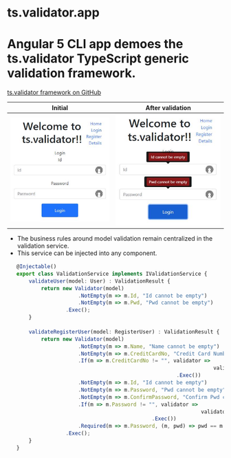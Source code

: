 # ts.validator.app

# Angular 5 CLI app demoes the ts.validator TypeScript generic validation framework.

[ts.validator framework on GitHub](https://github.com/VeritasSoftware/ts.validator)

Initial       | After validation
------------- | ----------------
![Login initial](https://github.com/VeritasSoftware/ts.validator.app/blob/master/src/Login_1.jpg)|![Login validation](https://github.com/VeritasSoftware/ts.validator.app/blob/master/src/Login_2.jpg)

*   The business rules around model validation remain centralized in the validation service.
*   This service can be injected into any component. 

 ```typescript
    @Injectable()
    export class ValidationService implements IValidationService {
        validateUser(model: User) : ValidationResult {
            return new Validator(model)
                        .NotEmpty(m => m.Id, "Id cannot be empty")
                        .NotEmpty(m => m.Pwd, "Pwd cannot be empty")                                                         
                    .Exec();
        }               

        validateRegisterUser(model: RegisterUser) : ValidationResult {
            return new Validator(model)
                        .NotEmpty(m => m.Name, "Name cannot be empty")
                        .NotEmpty(m => m.CreditCardNo, "Credit Card Number cannot be empty")
                        .If(m => m.CreditCardNo != "", validator => 
                                                                    validator.CreditCard(m => +m.CreditCardNo, "Credit Card Number is invalid", "CreditCardNo.Invalid")
                                                        .Exec())
                        .NotEmpty(m => m.Id, "Id cannot be empty")
                        .NotEmpty(m => m.Password, "Pwd cannot be empty")
                        .NotEmpty(m => m.ConfirmPassword, "Confirm Pwd cannot be empty") 
                        .If(m => m.Password != "", validator => 
                                                                validator.Required(m => m.Password, (m, pwd) => pwd.length > 3, "Password.Length.GreaterThan3") 
                                                .Exec())
                        .Required(m => m.Password, (m, pwd) => pwd == m.ConfirmPassword, "Password and Confirm Password are not the same", "Password.ConfirmPassword.NotSame")
                    .Exec();
        }
    }
```